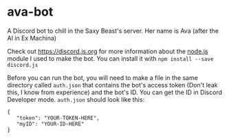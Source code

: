 # ava-bot
A Discord bot to chill in the Saxy Beast's server. Her name is Ava (after the AI in Ex Machina)

Check out <https://discord.js.org> for more information about the [node.js](https://nodejs.org/en/) module I used to make the bot. You can install it with `npm install --save discord.js`

Before you can run the bot, you will need to make a file in the same directory called `auth.json` that contains the bot's access token (Don't leak this, I know from experience) and the bot's ID. You can get the ID in Discord Developer mode. 
`auth.json` should look like this:
```
{
   "token": "YOUR-TOKEN-HERE",
   "myID": "YOUR-ID-HERE"
}
```
